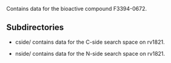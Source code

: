 Contains data for the bioactive compound F3394-0672.

## Subdirectories

- cside/ contains data for the C-side search space on rv1821.

- nside/ contains data for the N-side search space on rv1821.

